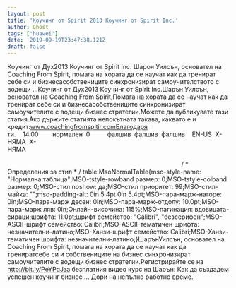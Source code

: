 ```yaml
---
layout: post
title: 'Коучинг от Spirit 2013 Коучинг от Spirit Inc.'
author: Ghost
tags: ['huawei']
date: '2019-09-19T23:47:38.121Z'
draft: false
---
```


Коучинг от Дух2013 Коучинг от Spirit Inc. Шарон Уилсън, основател на Coaching From Spirit, помага на хората да се научат как да тренират себе си и бизнесасобствениците синхронизират самоучителството с водещи ...Коучинг от Дух2013 Коучинг от Spirit Inc.Шарън Уилсън, основател на Coaching From Spirit,Помага на хората да се научат как да тренират себе си и бизнесасобствениците синхронизират самоучителите с водещи бизнес стратегии.Можете да публикувате тази статия.Ако държите статията непокътната такава, каквато е и кредит:www.coachingfromspitir.comБлагодаря ти.    14.00        нормален  0          фалшив  фалшив  фалшив    EN-US  X-НЯМА  X-НЯМА                                                                                                                                                                                                                                                                                                                                                         / * Определения за стил * / table.MsoNormalTable{mso-style-name: "Нормална таблица";MSO-tstyle-rowband размер: 0;MSO-tstyle-colband размер: 0;MSO-стил noshow: да;MSO-стил приоритет: 99;MSO-стил-майка: "";mso-padding-alt: 0in 5.4pt 0in 5.4pt;MSO-пара-марж-нагоре: 0in;MSO-пара-марж десен: 0in;MSO-пара-марж-отдолу: 10.0pt;MSO-пара-марж ляв: 0in;Онлайн-височина: 115%;MSO-пагинация: вдовицата-сираци;шрифта: 11.0pt;шрифт семейство: "Calibri", "безсерифен";MSO-ASCII-шрифт семейство: Calibri;MSO-ASCII-тематичен шрифта: незначителни-латино;MSO-Ханзи-шрифт семейство: Calibri;MSO-Ханзи-тематичен шрифта: незначителни-латино;}ШарънУилсън, основател на Coaching From Spirit, помага на хората да се научат как да трениратсебе си и собствениците на бизнес синхронизират самоучителите с водещи бизнес стратегии.Регистрирайте се на http://bit.ly/PeYPqJза безплатния видео курс на Шарън: Как да създадем успешен коучинг бизнес ... Дори на непълно работно време.
